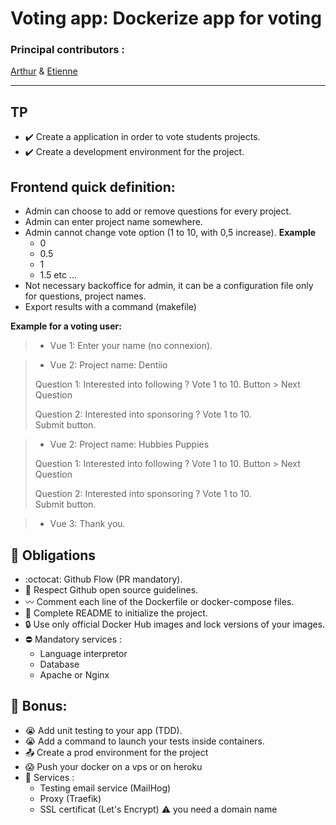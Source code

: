 # Voting app: Dockerize  app for voting


### Principal contributors :
[Arthur][A]
& [Etienne][E]

[A]:https://github.com/adjikpo
[E]:https://github.com/Lorddistrict

---------------------------------------------------------


## TP
- :heavy_check_mark: Create a application in order to vote students projects.
- :heavy_check_mark: Create a development environment for the project.

## Frontend quick definition:

- Admin can choose to add or remove questions for every project.
- Admin can enter project name somewhere.
- Admin cannot change vote option (1 to 10, with 0,5 increase). 
**Example** 
    - 0
    - 0.5
    - 1
    - 1.5 etc ...
- Not necessary backoffice for admin, it can be a configuration file only for questions, project names.
- Export results with a command (makefile)

**Example for a voting user:**
>
>- Vue 1: Enter your name (no connexion).

>- Vue 2: 
>Project name: Dentiio  
>
> Question 1: Interested into following ?
> Vote 1 to 10.
> Button > Next Question
> 
> Question 2: Interested into sponsoring ?
> Vote 1 to 10.  
> Submit button.  

> - Vue 2: 
> Project name: Hubbies Puppies
>
> Question 1: Interested into following ?
> Vote 1 to 10.
> Button > Next Question
> 
> Question 2: Interested into sponsoring ?
> Vote 1 to 10.  
> Submit button.  

> - Vue 3: Thank you.


## :red_circle: Obligations
- :octocat: Github Flow (PR mandatory).
- :open_book: Respect Github open source guidelines.
- :wavy_dash: Comment each line of the Dockerfile or docker-compose files.
- :100: Complete README  to initialize the project.
- :lock: Use only official Docker Hub images and lock versions of your images.
- :no_entry: Mandatory services :
    - Language interpretor
    - Database
    - Apache or Nginx


## :gift: Bonus:
- :sob: Add unit testing to your app (TDD).
- :sob: Add a command to launch your tests inside containers.
- :outbox_tray: Create a prod environment for the project
- :scream: Push your docker on a vps or on heroku 
- :muscle: Services :
    - Testing email service (MailHog)
    - Proxy (Traefik)
    - SSL certificat (Let's Encrypt) :warning: you need a domain name